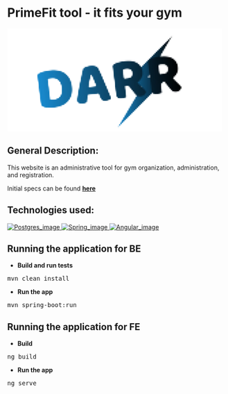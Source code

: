# PrimeFit tool - it fits your gym

![](https://github.com/dragosremetea/PrimeFit/blob/main/Logo.png)

## General Description:

This website is an administrative tool for gym organization, administration, and registration.

Initial specs can be found [**here**](https://github.com/dragosremetea/PrimeFit/blob/main/PrimeFit%20tool%20specs.docx)

## Technologies used:
  <p>
    <a href="https://www.postgresql.org/">
      <img alt="Postgres_image" src="https://img.shields.io/badge/PostgreSQL-316192?style=or-the-badge&logo=postgresql&logoColor=white" />
    </a>

   <a href="https://spring.io/">
      <img alt="Spring_image" src="https://img.shields.io/badge/Spring_Boot-6DB33F?style=or-the-badge&logo=spring&logoColor=white"/>
    </a>

  <a href="https://angular.io/">
      <img alt="Angular_image" src="https://img.shields.io/badge/Angular-DD0031?style=or-the-badge&logo=angular&logoColor=white" >
    </a>
  </p>


## Running the application for BE
* **Build and run tests**
<pre>
mvn clean install
</pre>

* **Run the app**
<pre>
mvn spring-boot:run
</pre>


## Running the application for FE
* **Build**
<pre>
ng build
</pre>

* **Run the app**
<pre>
ng serve
</pre>